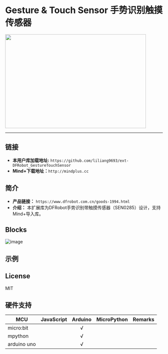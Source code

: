 # Gesture & Touch Sensor 手势识别触摸传感器



<img src="https://github.com/liliang9693/ext-DFRobot_GestureTouchSensor/blob/master/arduinoC/_images/featured.png" width="450" height="300" align=center>

---------------------------------------------------------


## 链接
- **本用户库加载地址:** ```https://github.com/liliang9693/ext-DFRobot_GestureTouchSensor```
- **Mind+下载地址：**```http://mindplus.cc```

## 简介
- **产品链接：** ```https://www.dfrobot.com.cn/goods-1994.html```  
- **介绍：** 本扩展库为DFRobot手势识别带触摸传感器（SEN0285）设计，支持Mind+导入库。

## Blocks

![image](https://github.com/liliang9693/ext-DFRobot_GestureTouchSensor/blob/master/arduinoC/_images/block.png)

## 示例

## License

MIT

## 硬件支持

MCU                | JavaScript    | Arduino   | MicroPython    | Remarks
------------------ | :----------: | :----------: | :---------: | -----
micro:bit        |             |       √       |             | 
mpython        |             |        √      |             | 
arduino uno    |             |        √      |             | 
